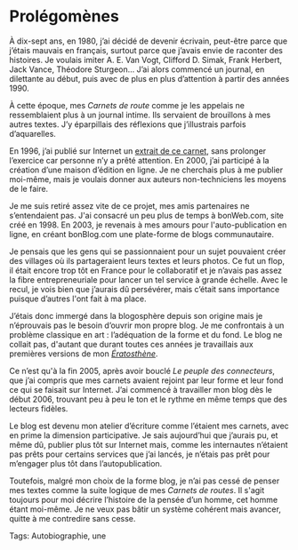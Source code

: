 # Prolégomènes

À dix-sept ans, en 1980, j’ai décidé de devenir écrivain, peut-être parce que j’étais mauvais en français, surtout parce que j’avais envie de raconter des histoires. Je voulais imiter A. E. Van Vogt, Clifford D. Simak, Frank Herbert, Jack Vance, Théodore Sturgeon… J’ai alors commencé un journal, en dilettante au début, puis avec de plus en plus d’attention à partir des années 1990.

À cette époque, mes *Carnets de route* comme je les appelais ne ressemblaient plus à un journal intime. Ils servaient de brouillons à mes autres textes. J’y éparpillais des réflexions que j’illustrais parfois d’aquarelles.

En 1996, j’ai publié sur Internet un [extrait de ce carnet](http://lab.tcrouzet.com/sicile1996/), sans prolonger l’exercice car personne n’y a prêté attention. En 2000, j’ai participé à la création d’une maison d’édition en ligne. Je ne cherchais plus à me publier moi-même, mais je voulais donner aux auteurs non-techniciens les moyens de le faire.

Je me suis retiré assez vite de ce projet, mes amis partenaires ne s’entendaient pas. J'ai consacré un peu plus de temps à bonWeb.com, site créé en 1998. En 2003, je revenais à mes amours pour l'auto-publication en ligne, en créant bonBlog.com une plate-forme de blogs communautaire.

Je pensais que les gens qui se passionnaient pour un sujet pouvaient créer des villages où ils partageraient leurs textes et leurs photos. Ce fut un flop, il était encore trop tôt en France pour le collaboratif et je n’avais pas assez la fibre entrepreneuriale pour lancer un tel service à grande échelle. Avec le recul, je vois bien que j’aurais dû persévérer, mais c’était sans importance puisque d’autres l'ont fait à ma place.

J’étais donc immergé dans la blogosphère depuis son origine mais je n’éprouvais pas le besoin d’ouvrir mon propre blog. Je me confrontais à un problème classique en art : l’adéquation de la forme et du fond. Le blog ne collait pas, d'autant que durant toutes ces années je travaillais aux premières versions de mon [*Ératosthène*](/eratosthene/).

Ce n’est qu'à la fin 2005, après avoir bouclé *Le peuple des connecteurs*, que j’ai compris que mes carnets avaient rejoint par leur forme et leur fond ce qui se faisait sur Internet. J’ai commencé à travailler mon blog dès le début 2006, trouvant peu à peu le ton et le rythme en même temps que des lecteurs fidèles.

Le blog est devenu mon atelier d’écriture comme l’étaient mes carnets, avec en prime la dimension participative. Je sais aujourd’hui que j’aurais pu, et même dû, publier plus tôt sur Internet mais, comme les internautes n’étaient pas prêts pour certains services que j’ai lancés, je n’étais pas prêt pour m’engager plus tôt dans l’autopublication.

Toutefois, malgré mon choix de la forme blog, je n’ai pas cessé de penser mes textes comme la suite logique de mes *Carnets de routes*. Il s'agit toujours pour moi décrire l’histoire de la pensée d’un homme, cet homme étant moi-même. Je ne veux pas bâtir un système cohérent mais avancer, quitte à me contredire sans cesse.

Tags: Autobiographie, une